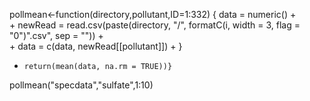 pollmean<-function(directory,pollutant,ID=1:332)
 { data = numeric()
    +         
      +         newRead = read.csv(paste(directory, "/", 
formatC(i, width = 3, flag = "0")".csv", sep = ""))
      +         
        +         data = c(data, newRead[[pollutant]])
        +     }
  +     return(mean(data, na.rm = TRUE))}

pollmean("specdata","sulfate",1:10)
